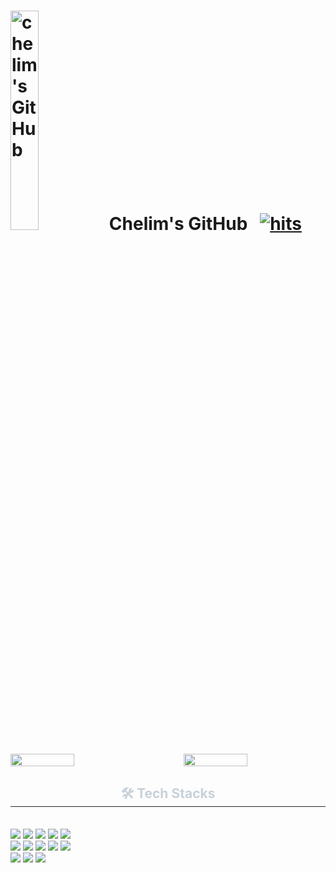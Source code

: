 # <img src="https://noticon-static.tammolo.com/dgggcrkxq/image/upload/v1586271105/noticon/eyjidxvaivj5xh1vitnn.gif" alt="chelim's GitHub" width="30%" height="30%"> Chelim's&nbsp;GitHub &nbsp; [![hits](https://hits.seeyoufarm.com/api/count/incr/badge.svg?url=https%3A%2F%2Fgithub.com%2Fchech2)](https://hits.seeyoufarm.com)


<div style="display: flex; justify-content: space-between;">
    <img src="http://mazassumnida.wtf/api/v2/generate_badge?boj=ch2ch2" style="width: 45%; height: auto;" />    
    <img src="https://github-readme-stats.vercel.app/api?username=chech2&theme=one_dark_pro&show_icons=true" style="width: 45%; height: auto;" />
</div>


<div style="text-align: center;"> 
    <div style="text-align: center;">
    <h2 style="border-bottom: 1px solid #21262d; color: #c9d1d9;"> 🛠️ Tech Stacks </h2> <br> 
    <div style="margin: ; text-align: left;" "text-align: left;">
        <img src="https://img.shields.io/badge/Java-007396?style=for-the-badge&logo=Java&logoColor=white">
        <img src="https://img.shields.io/badge/Spring-6DB33F?style=for-the-badge&logo=Spring&logoColor=white">
        <img src="https://img.shields.io/badge/Spring Boot-6DB33F?style=for-the-badge&logo=Spring Boot&logoColor=white">
        <img src="https://img.shields.io/badge/MySQL-4479A1?style=for-the-badge&logo=MySQL&logoColor=white">
        <img src="https://img.shields.io/badge/MariaDB-003545?style=for-the-badge&logo=MariaDB&logoColor=white">
        <br/><img src="https://img.shields.io/badge/Git-F05032?style=for-the-badge&logo=Git&logoColor=white">
        <img src="https://img.shields.io/badge/Github-181717?style=for-the-badge&logo=Github&logoColor=white">
        <img src="https://img.shields.io/badge/Amazon AWS-232F3E?style=for-the-badge&logo=Amazon AWS&logoColor=white">
        <img src="https://img.shields.io/badge/Docker-2496ED?style=for-the-badge&logo=Docker&logoColor=white">
        <img src="https://img.shields.io/badge/Jenkins-D24939?style=for-the-badge&logo=Jenkins&logoColor=white">
        <br/><img src="https://img.shields.io/badge/Vue.js-4FC08D?style=for-the-badge&logo=Vue.js&logoColor=white">
        <img src="https://img.shields.io/badge/Javascript-F7DF1E?style=for-the-badge&logo=Javascript&logoColor=white">  
        <img src="https://img.shields.io/badge/HTML5-E34F26?style=for-the-badge&logo=HTML5&logoColor=white">
          </div>
    </div>
    



